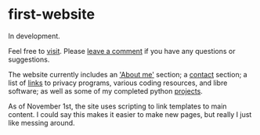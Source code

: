 # first-website
In development.

Feel free to [visit](https://jyn514.github.io/). Please [leave a comment](https://github.com/jyn514/jyn514.github.io/issues) if you have any questions or suggestions.

The website currently includes an ['About me'](https://jyn514.github.io/about.html) section; a [contact](https://jyn514.github.io/contact.html) section; a list of [links](https://jyn514.github.io/resources.html) to privacy programs, various coding resources, and libre software; as well as some of my completed python [projects](https://jyn514.github.io/python%20embed.html).

As of November 1st, the site uses scripting to link templates to main content. I could say this makes it easier to make new pages, but really I just like messing around.

